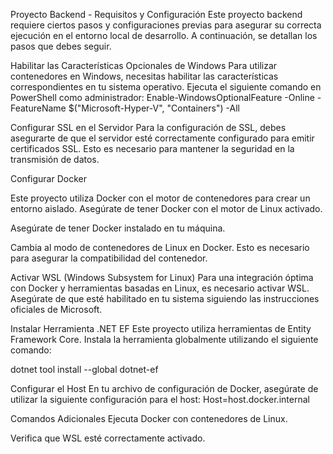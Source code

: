 Proyecto Backend - Requisitos y Configuración Este proyecto backend requiere ciertos pasos y configuraciones previas para asegurar su correcta ejecución en el entorno local de desarrollo. A continuación, se detallan los pasos que debes seguir.

Habilitar las Características Opcionales de Windows Para utilizar contenedores en Windows, necesitas habilitar las características correspondientes en tu sistema operativo. Ejecuta el siguiente comando en PowerShell como administrador:
Enable-WindowsOptionalFeature -Online -FeatureName $("Microsoft-Hyper-V", "Containers") -All

Configurar SSL en el Servidor Para la configuración de SSL, debes asegurarte de que el servidor esté correctamente configurado para emitir certificados SSL. Esto es necesario para mantener la seguridad en la transmisión de datos.

Configurar Docker

Este proyecto utiliza Docker con el motor de contenedores para crear un entorno aislado. Asegúrate de tener Docker con el motor de Linux activado.

Asegúrate de tener Docker instalado en tu máquina.

Cambia al modo de contenedores de Linux en Docker. Esto es necesario para asegurar la compatibilidad del contenedor.

Activar WSL (Windows Subsystem for Linux) Para una integración óptima con Docker y herramientas basadas en Linux, es necesario activar WSL. Asegúrate de que esté habilitado en tu sistema siguiendo las instrucciones oficiales de Microsoft.

Instalar Herramienta .NET EF Este proyecto utiliza herramientas de Entity Framework Core. Instala la herramienta globalmente utilizando el siguiente comando:

dotnet tool install --global dotnet-ef

Configurar el Host En tu archivo de configuración de Docker, asegúrate de utilizar la siguiente configuración para el host:
Host=host.docker.internal

Comandos Adicionales
Ejecuta Docker con contenedores de Linux.

Verifica que WSL esté correctamente activado.
